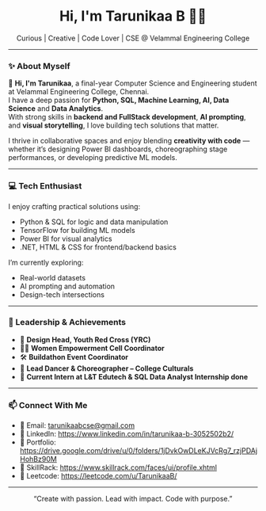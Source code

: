 <h1 align="center">Hi, I'm Tarunikaa B 👩‍💻</h1>
<p align="center">Curious | Creative | Code Lover | CSE @ Velammal Engineering College</p>

---

### ✨ About Myself

🌟 **Hi, I'm Tarunikaa**, a final-year Computer Science and Engineering student at Velammal Engineering College, Chennai.  
I have a deep passion for **Python, SQL, Machine Learning, AI, Data Science** and **Data Analytics**.  
With strong skills in **backend and FullStack development**, **AI prompting**, and **visual storytelling**, I love building tech solutions that matter.

I thrive in collaborative spaces and enjoy blending **creativity with code** — whether it’s designing Power BI dashboards, choreographing stage performances, or developing predictive ML models.

---

### 💻 Tech Enthusiast

I enjoy crafting practical solutions using:
- Python & SQL for logic and data manipulation  
- TensorFlow for building ML models  
- Power BI for visual analytics  
- .NET, HTML & CSS for frontend/backend basics  

I’m currently exploring:
- Real-world datasets  
- AI prompting and automation  
- Design-tech intersections

---

### 🌟 Leadership & Achievements

- 🎨 **Design Head, Youth Red Cross (YRC)**  
- 👩‍💼 **Women Empowerment Cell Coordinator**  
- 🛠️ **Buildathon Event Coordinator**  
- 🕺 **Lead Dancer & Choreographer – College Culturals**  
- 🧠 **Current Intern at L&T Edutech & SQL Data Analyst Internship done**

---

### 📫 Connect With Me

- 📧 Email: [tarunikaabcse@gmail.com](mailto:tarunikaabcse@gmail.com)
- 🔗 LinkedIn: https://www.linkedin.com/in/tarunikaa-b-3052502b2/
- 📁 Portfolio: https://drive.google.com/drive/u/0/folders/1jDvkOwDLeKJVcRg7_rzjPDAjHohBz90M
- 🎯 SkillRack: https://www.skillrack.com/faces/ui/profile.xhtml
- 🏅 Leetcode: https://leetcode.com/u/TarunikaaB/

---

<p align="center">“Create with passion. Lead with impact. Code with purpose.”</p>

